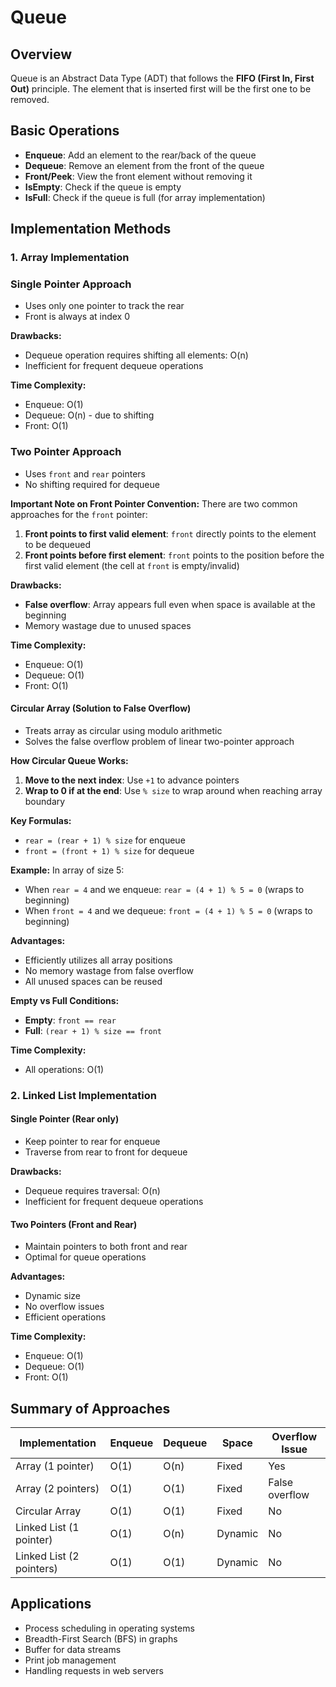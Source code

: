 # Queue

## Overview
Queue is an Abstract Data Type (ADT) that follows the **FIFO (First In, First Out)** principle. The element that is inserted first will be the first one to be removed.

## Basic Operations
- **Enqueue**: Add an element to the rear/back of the queue
- **Dequeue**: Remove an element from the front of the queue
- **Front/Peek**: View the front element without removing it
- **IsEmpty**: Check if the queue is empty
- **IsFull**: Check if the queue is full (for array implementation)

## Implementation Methods

### 1. Array Implementation

### Single Pointer Approach
- Uses only one pointer to track the rear
- Front is always at index 0

**Drawbacks:**
- Dequeue operation requires shifting all elements: O(n)
- Inefficient for frequent dequeue operations

**Time Complexity:**
- Enqueue: O(1)
- Dequeue: O(n) - due to shifting
- Front: O(1)

### Two Pointer Approach
- Uses `front` and `rear` pointers
- No shifting required for dequeue

**Important Note on Front Pointer Convention:**
There are two common approaches for the `front` pointer:
1. **Front points to first valid element**: `front` directly points to the element to be dequeued
2. **Front points before first element**: `front` points to the position before the first valid element (the cell at `front` is empty/invalid)

**Drawbacks:**
- **False overflow**: Array appears full even when space is available at the beginning
- Memory wastage due to unused spaces

**Time Complexity:**
- Enqueue: O(1)
- Dequeue: O(1)
- Front: O(1)

#### Circular Array (Solution to False Overflow)
- Treats array as circular using modulo arithmetic
- Solves the false overflow problem of linear two-pointer approach

**How Circular Queue Works:**
1. **Move to the next index**: Use `+1` to advance pointers
2. **Wrap to 0 if at the end**: Use `% size` to wrap around when reaching array boundary

**Key Formulas:**
- `rear = (rear + 1) % size` for enqueue
- `front = (front + 1) % size` for dequeue

**Example:** In array of size 5:
- When `rear = 4` and we enqueue: `rear = (4 + 1) % 5 = 0` (wraps to beginning)
- When `front = 4` and we dequeue: `front = (4 + 1) % 5 = 0` (wraps to beginning)

**Advantages:**
- Efficiently utilizes all array positions
- No memory wastage from false overflow
- All unused spaces can be reused

**Empty vs Full Conditions:**
- **Empty**: `front == rear`
- **Full**: `(rear + 1) % size == front`

**Time Complexity:**
- All operations: O(1)

### 2. Linked List Implementation

#### Single Pointer (Rear only)
- Keep pointer to rear for enqueue
- Traverse from rear to front for dequeue

**Drawbacks:**
- Dequeue requires traversal: O(n)
- Inefficient for frequent dequeue operations

#### Two Pointers (Front and Rear)
- Maintain pointers to both front and rear
- Optimal for queue operations

**Advantages:**
- Dynamic size
- No overflow issues
- Efficient operations

**Time Complexity:**
- Enqueue: O(1)
- Dequeue: O(1)
- Front: O(1)

## Summary of Approaches

| Implementation | Enqueue | Dequeue | Space | Overflow Issue |
|---|---|---|---|---|
| Array (1 pointer) | O(1) | O(n) | Fixed | Yes |
| Array (2 pointers) | O(1) | O(1) | Fixed | False overflow |
| Circular Array | O(1) | O(1) | Fixed | No |
| Linked List (1 pointer) | O(1) | O(n) | Dynamic | No |
| Linked List (2 pointers) | O(1) | O(1) | Dynamic | No |

## Applications
- Process scheduling in operating systems
- Breadth-First Search (BFS) in graphs
- Buffer for data streams
- Print job management
- Handling requests in web servers

